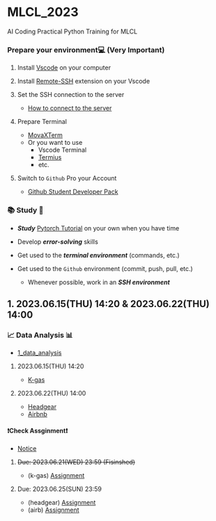 # MLCL_2023
AI Coding Practical Python Training for MLCL

### Prepare your environment💻 (__Very Important__)

1. Install [Vscode](https://code.visualstudio.com/) on your computer
2. Install [Remote-SSH](https://marketplace.visualstudio.com/items?itemName=ms-vscode-remote.remote-ssh) extension on your Vscode
3. Set the SSH connection to the server
    - [How to connect to the server](https://code.visualstudio.com/docs/remote/ssh)
4. Prepare Terminal
    - [MovaXTerm](https://mobaxterm.mobatek.net/)
    - Or you want to use
        - Vscode Terminal
        - [Termius](https://termius.com/)
        - etc.

5. Switch to `Github` Pro your Account
    - [Github Student Developer Pack](https://education.github.com/pack)
### 📚 Study 📖
 
- ***Study*** [Pytorch Tutorial](https://pytorch.org/tutorials/) on your own when you have time

- Develop ***error-solving*** skills

- Get used to the ***terminal environment*** (commands, etc.)

- Get used to the `Github` environment (commit, push, pull, etc.)
    - Whenever possible, work in an ***SSH environment***
## 1. 2023.06.15(THU) 14:20 & 2023.06.22(THU) 14:00

### 📈 Data Analysis 📊

- [1_data_analysis](1_data_analysis)

1. 2023.06.15(THU) 14:20
    - [K-gas](1_data_analysis/data_analysis_k-gas.ipynb)

2. 2023.06.22(THU) 14:00
    - [Headgear](1_data_analysis/data_analysis_headgear.ipynb)
    - [Airbnb](1_data_analysis/data_analysis_airb.ipynb)

#### ❗Check Assginment❗

- [Notice](1_data_analysis/README.md)

1. ~~Due: 2023.06.21(WED) 23:59 (Fisinshed)~~
    - (k-gas) [Assignment](1_Assignment_k-gas.ipynb)

2. Due: 2023.06.25(SUN) 23:59
    - (headgear) [Assignment](1_Assignment_headgear.ipynb)
    - (airb) [Assignment](1_Assignment_airb.ipynb)